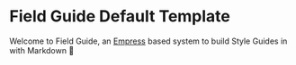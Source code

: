 # Field Guide Default Template

Welcome to Field Guide, an [Empress](https://github.com/empress/) based system to build Style Guides in with Markdown 🎉
